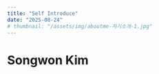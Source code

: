 ```yaml
---
title: "Self Introduce"
date: "2025-08-24"
# thumbnail: "/assets/img/aboutme-자기소개-1.jpg"
---
```


# Songwon Kim